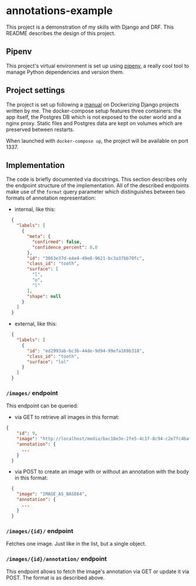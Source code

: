 # annotations-example
This project is a demonstration of my skills with Django and DRF. This README describes the design of this project.

## Pipenv

This project's virtual environment is set up using [pipenv](https://github.com/pypa/pipenv), a really cool tool to manage Python dependencies and version them.

## Project settings

The project is set up following a [manual](https://medium.com/@feakuru/dockerizing-django-7246ccda9fb3) on Dockerizing Django projects written by me. The docker-compose setup features three containers: the app itself, the Postgres DB which is not exposed to the outer world and a nginx proxy. Static files and Postgres data are kept on volumes which are preserved between restarts.

When launched with `docker-compose up`, the project will be available on port 1337.


## Implementation

The code is briefly documented via docstrings. This section describes only the endpoint structure of the implementation. All of the described endpoints make use of the `format` query parameter which distinguishes between two formats of annotation representation:
- internal, like this:
```json
  {
    "labels": [
      {
        "meta": {
          "confirmed": false,
          "confidence_percent": 0.0
        },
        "id": "3063e37d-e4e4-49e8-9621-bc3a37bb70fc",
        "class_id": "tooth",
        "surface": [
          "l",
          "o",
          "l"
        ],
        "shape": null
      }
    ]
  }
```
- external, like this:
```json
  {
    "labels": [
      {
        "id": "ed2993ab-bc3b-44de-9d94-99efa169b318",
        "class_id": "tooth",
        "surface": "lol"
      }
    ]
  }
```

### `/images/` endpoint

This endpoint can be queried:
- via GET to retrieve all images in this format:
```json
{
    "id": 9,
    "image": "http://localhost/media/bac18e3e-2fe5-4c1f-8c94-c2e7fc4baf26.jpeg",
    "annotation": {
      ...
    }
  }
```
- via POST to create an image with or without an annotation with the body in this format:
```json
  {
    "image": "IMAGE_AS_BASE64",
    "annotation": {
      ...
    }
  }
```

### `/images/{id}/` endpoint

Fetches one image. Just like in the list, but a single object.

### `/images/{id}/annotation/` endpoint

This endpoint allows to fetch the image's annotation via GET or update it via POST. The format is as described above.